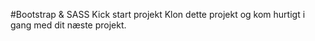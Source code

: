 #Bootstrap & SASS Kick start projekt
Klon dette projekt og kom hurtigt i gang med dit næste projekt.
